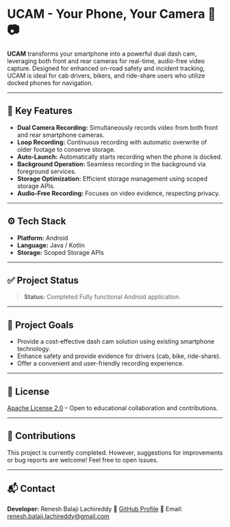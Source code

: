 # UCAM - Your Phone, Your Camera 📱📷

**UCAM** transforms your smartphone into a powerful dual dash cam, leveraging both front and rear cameras for real-time, audio-free video capture. Designed for enhanced on-road safety and incident tracking, UCAM is ideal for cab drivers, bikers, and ride-share users who utilize docked phones for navigation.

---

## 🚗 Key Features

-   **Dual Camera Recording:** Simultaneously records video from both front and rear smartphone cameras.
-   **Loop Recording:** Continuous recording with automatic overwrite of older footage to conserve storage.
-   **Auto-Launch:** Automatically starts recording when the phone is docked.
-   **Background Operation:** Seamless recording in the background via foreground services.
-   **Storage Optimization:** Efficient storage management using scoped storage APIs.
-   **Audio-Free Recording:** Focuses on video evidence, respecting privacy.

---

## ⚙️ Tech Stack

-   **Platform:** Android
-   **Language:** Java / Kotlin
-   **Storage:** Scoped Storage APIs

---

## ✅ Project Status

>   **Status:** Completed
>   Fully functional Android application.

---

## 🎯 Project Goals

-   Provide a cost-effective dash cam solution using existing smartphone technology.
-   Enhance safety and provide evidence for drivers (cab, bike, ride-share).
-   Offer a convenient and user-friendly recording experience.

---

## 📜 License

[Apache License 2.0](LICENSE) – Open to educational collaboration and contributions.

---

## 🙌 Contributions

This project is currently completed. However, suggestions for improvements or bug reports are welcome! Feel free to open issues.

---

## 📬 Contact

**Developer:** Renesh Balaji Lachireddy
🔗 [GitHub Profile](https://github.com/ReneshBalaji)
📧 Email: renesh.balaji.lachireddy@gmail.com

